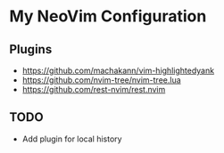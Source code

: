 # My NeoVim Configuration

## Plugins

- https://github.com/machakann/vim-highlightedyank
- https://github.com/nvim-tree/nvim-tree.lua
- https://github.com/rest-nvim/rest.nvim

## TODO

- Add plugin for local history
